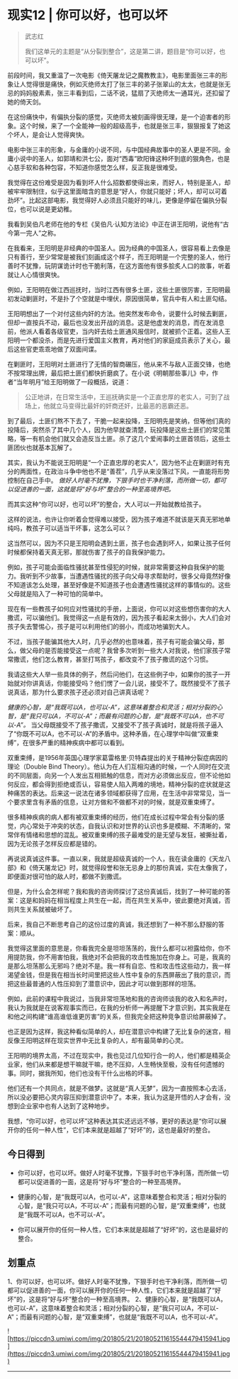 # 现实12 | 你可以好，也可以坏

> 武志红
> 
> 我们这单元的主题是“从分裂到整合”，这是第二讲，题目是“你可以好，也可以坏”。

前段时间，我又重温了一次电影《倚天屠龙记之魔教教主》，电影里面张三丰的形象让人觉得很是痛快，例如灭绝师太打了张三丰的弟子张翠山的太太，也就是张无忌的妈妈殷素素，张三丰看到后，二话不说，猛扇了灭绝师太一通耳光，还扣留了她的倚天剑。

在这份痛快中，有偏执分裂的感觉，灭绝师太被刻画得很无理，是一个迫害者的形象。这个时候，来了一个全能神一般的超级高手，也就是张三丰，狠狠报复了她这个坏人，是会让人觉得爽快。

电影中张三丰的形象，与金庸的小说不同，与中国经典故事中的圣人更是不同。金庸小说中的圣人，如郭靖和洪七公，面对“西毒”欧阳锋这种坏到底的狠角色，也是心慈手软和各种包容，不知道你感觉怎么样，反正我是很难受。

我觉得在这份难受是因为看到坏人什么招数都使得出来，而好人，特别是圣人，却被牢牢限制住，似乎这里面暗含的意思是“好人，你就只能好；坏人，却可以可着劲坏”。比起这部电影，我觉得好人必须且只能好的味儿，更像是停留在偏执分裂位，也可以说是更幼稚。

我看到吴伯凡老师在他的专栏《吴伯凡·认知方法论》中正在讲王阳明，说他有“古今第一完人”之称。

在我看来，王阳明是非经典的中国圣人。因为经典的中国圣人，很容易看上去像是只有善行，至少常常是被我们刻画成这个样子，而王阳明是一个完整的圣人，他行善时不犹豫，玩阴谋诡计时也干脆利落，在这方面他有很多脍炙人口的故事，听着就让人心情很爽快。

例如，王阳明在做江西巡抚时，当时江西有很多土匪，这些土匪很厉害，王阳明最初发动剿匪时，不是扑了个空就是中埋伏，原因很简单，官兵中有人和土匪勾结。

王阳明想出了一个对付这些内奸的方法。他突然发布命令，说要什么时候去剿匪，但却一直按兵不动，最后也没发出开战的消息。这是他虚发的消息，而在发消息前，他派人看着各级官吏，当内奸去给土匪通风报信时，就被抓个正着。这些人王阳明一个都没杀，而是先进行爱国主义教育，再对他们的家庭成员表示了关心，最后这些官吏乖乖地做了双面间谍。

在剿匪时，王阳明对土匪进行了无情的智商碾压，他从来不与敌人正面交锋，也绝不按常理出牌，最后把土匪们都快折磨疯了。在小说《明朝那些事儿》中，作者“当年明月”给王阳明做了一段概括，说道：

> 公正地讲，在日常生活中，王巡抚确实是一个正直忠厚的老实人，可到了战场上，他就立马变得比最奸的奸商还奸，比最恶的恶霸还恶。

到了最后，土匪们熬不下去了，干脆一起来投降，王阳明先是笑纳，但等他们真的投降后，突然杀了其中几个人，因为他早就查清楚，玩投降是这些土匪们的常见策略，等一有机会他们就又会造反当土匪。杀了这几个爱闹事的土匪首领后，这些土匪团伙也就基本瓦解了。

其实，我认为不能说王阳明是“一个正直忠厚的老实人”，因为他不止在剿匪时有充分的两面性，在政治斗争中他也不是“善茬”，几乎从来没落过下风，一直能将形势控制在自己手中。 *做好人时毫不犹豫，下狠手时也干净利落，而所做一切，都可以促进善的一面，这就是将“好与坏”整合的一种至高境界吧。*

而其实这种“你可以好，也可以坏”的整合，大人可以一开始就教给孩子。

这样的说法，也许让你听着会觉得难以接受，因为孩子难道不就该是天真无邪地单纯吗，教孩子可以适当干坏事，这怎么可以？

这当然可以，因为不只是王阳明会遇到土匪，孩子也会遇到坏人，如果让孩子任何时候都保持着天真无邪，那就伤害了孩子的自我保护能力。

例如，孩子可能会面临性骚扰甚至性侵犯的时候，就非常需要这种自我保护的能力。我听到不少故事，当遭遇性骚扰的孩子向父母寻求帮助时，很多父母竟然好像不知道该怎么处理，甚至好像是不知道孩子也会遭遇性骚扰这样的事情似的。这些父母就是陷入了一种可怕的简单中。

现在有一些教孩子如何应对性骚扰的手册，上面说，你可以对这些想伤害你的大人撒谎，可以骗他们。我觉得这一点是有效的，因为孩子看起来太弱小，大人们会对孩子失去警惕心，孩子是可以利用他们的弱小，而成功地骗到大人。

不过，当孩子能骗其他大人时，几乎必然的也意味着，孩子有可能会骗父母，那么，做父母的是否能接受这一点呢？我曾多次听到一些大人对我说，他们家孩子常常撒谎，他们怎么教育，甚至打骂孩子，都改变不了孩子撒谎的这个习惯。

我请这些大人举一些具体的例子，然后问他们，在这些例子中，如果你的孩子一开始就对你讲真话，你能接受吗？他们愣了一会儿说，接受不了。既然接受不了孩子说真话，那为什么要求孩子还必须对自己讲真话呢？

 *健康的心智，是“我既可以A，也可以-A”，这意味着整合和灵活；相对分裂的心智，是“我只可以A，不可以-A”；而最有问题的心智，是“我既不可以A，也不可以-A”。* 当父母既接受不了孩子撒谎，又接受不了孩子真诚时，就是将孩子逼入了“你既不可以A，也不可以-A”的矛盾中。这种矛盾，在心理学中叫做“双重束缚”，在很多严重的精神疾病中都可以看到。

双重束缚，是1956年英国心理学家葛雷格里·贝特森提出的关于精神分裂症病因的理论（Double Bind Theory）。他认为在人们互相沟通的时候，一个人同时在交流的不同层面，向另一个人发出互相抵触的信息，而对方必须做出反应，但不论他如何反应，都会得到拒绝或否认，容易使人陷入两难的境地，精神分裂的症状就是这种痛苦的表达。后来这一说法在诸多领域都获得了应用，在生活中非常常见，当一个要求里含有矛盾的信息，让对方做和不做都不对的时候，就是双重束缚了。

很多精神疾病的病人都有被双重束缚的经历，他们在成长过程中常会有分裂的感觉，内心常处于冲突的状态，自我认识和对世界的认识也多是模糊、不清晰的，常常伴有情绪和思想的混乱。被双重束缚的孩子最难受的是无望与发狂，被撕扯着，因为无论孩子怎样反应都是错的。

再说说真诚这件事。一直以来，我就是超级真诚的一个人，我在读金庸的《天龙八部》和《倚天屠龙记》时，就觉得段誉和张无忌身上的那份真诚，实在太像我了，即便面对很可怕的敌人时，都做不到撒谎。

但是，为什么会怎样呢？我和我的咨询师探讨了这份真诚后，找到了一种可能的答案：这是和妈妈在相当程度上共生在一起，而在共生关系中，彼此要绝对真诚，否则共生关系就被破坏了。

后来，我自己不断思考自己的这份过度的真诚，我还想到了一种不那么舒服的答案：顺从。

我觉得这里面的意思是，你看我完全是坦坦荡荡的，我什么都可以袒露给你，你不用提防我，你不用害怕我，我绝对不会把我的攻击性施加在你身上。可是，我真的是那么坦荡那么无邪吗？绝对不是。我一样有自恋、性和攻击性这些动力，我一样渴望金钱，但是我在相当长时间里把这些人性中复杂的东西屏蔽出了我的意识，而把这些最普通的人性压抑到了潜意识中，因此才可以做到那样的坦荡。

例如，此前的课程中我说过，当我非常坦荡地和我的咨询师谈我的收入和名声时，我认为我就是在说客观事实而已，在我的分析师一再提醒下才意识到，其实我是在和他之间构建“谁高谁低谁更厉害”的关系，但我完全把这种竞争意识给屏蔽掉了。

也正是因为这样，我这种看似简单的人，却在潜意识中构建了无比复杂的迷宫，相反像王阳明这样在现实世界中无比复杂的人，却有最简单的心灵。

王阳明的境界太高，不过在现实中，我也见过几位知行合一的人，他们都是精英企业家，他们从来都是想干嘛就干嘛，绝不压抑，人生畅快至极，没有任何遗憾的事。同时，据我所知，他们也没有干什么出格的坏事。

他们还有一个共同点，就是不做梦。这就是“真人无梦”，因为一直按照本心去活，所以没必要把心灵内容压抑到潜意识中了。本来，我认为这是开悟的人才会有，没想到企业家中也有人达到了这种地步。

我想，“你可以好，也可以坏”这种表达其实还远远不够，更好的表达是“你可以展开你的任何一种人性”，它们本来就是超越了“好坏”的，这也是最好的整合。

## 今日得到

* 你可以好，也可以坏。做好人时毫不犹豫，下狠手时也干净利落，而所做一切都可以促进善的一面，这是将“好与坏”整合的一种至高境界。

* 健康的心智，是“我既可以A，也可以-A”，这意味着整合和灵活；相对分裂的心智，是“我只可以A，不可以-A”；而最有问题的心智，是“双重束缚”，也就是“我既不可以A，也不可以-A”。

* 你可以展开你的任何一种人性，它们本来就是超越了“好坏”的，这也是最好的整合。

## 划重点

1、你可以好，也可以坏。做好人时毫不犹豫，下狠手时也干净利落，而所做一切都可以促进善的一面，你可以展开你的任何一种人性，它们本来就是超越了“好坏”的，这是将“好与坏”整合的一种至高境界。
2、健康的心智，是“我既可以A，也可以-A”，这意味着整合和灵活；相对分裂的心智，是“我只可以A，不可以-A”；而最有问题的心智，是“双重束缚”，也就是“我既不可以A，也不可以-A”。

![https://piccdn3.umiwi.com/img/201805/21/201805211615544479415941.jpg](https://piccdn3.umiwi.com/img/201805/21/201805211615544479415941.jpg)

---
